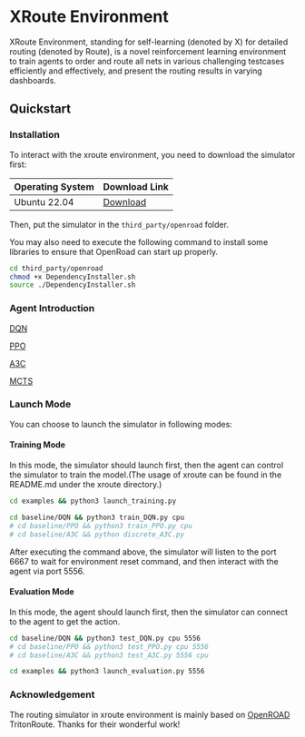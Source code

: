 # XRoute Environment
XRoute Environment, standing for self-learning (denoted by X) for detailed routing (denoted by Route), is a novel reinforcement learning environment to train agents to order and route all nets in various challenging testcases efficiently and effectively, and present the routing results in varying dashboards.

## Quickstart

### Installation

To interact with the xroute environment, you need to download the simulator first:

| Operating System | Download Link |
| --- | --- |
| Ubuntu 22.04 | [Download](https://drive.google.com/file/d/1tgyXDrM5VqEHoo_SFlUhy5d8vAQdh5SX/view?usp=drive_link) |

Then, put the simulator in the `third_party/openroad` folder.

You may also need to execute the following command to install some libraries to ensure that OpenRoad can start up properly.

```bash
cd third_party/openroad
chmod +x DependencyInstaller.sh
source ./DependencyInstaller.sh
```

### Agent Introduction

[DQN](./baseline/DQN/README.md)

[PPO](./baseline/PPO/README.md)

[A3C](./baseline/A3C/README.md)

[MCTS](./baseline/xroute/README.md)

### Launch Mode

You can choose to launch the simulator in following modes:

#### Training Mode

In this mode, the simulator should launch first, then the agent can control the simulator to train the model.(The usage of xroute can be found in the README.md under the xroute directory.)

```bash
cd examples && python3 launch_training.py

cd baseline/DQN && python3 train_DQN.py cpu
# cd baseline/PPO && python3 train_PPO.py cpu
# cd baseline/A3C && python discrete_A3C.py
```

After executing the command above, the simulator will listen to the port 6667 to wait for environment reset command, and then interact with the agent via port 5556.

#### Evaluation Mode

In this mode, the agent should launch first, then the simulator can connect to the agent to get the action.

```bash
cd baseline/DQN && python3 test_DQN.py cpu 5556
# cd baseline/PPO && python3 test_PPO.py cpu 5556
# cd baseline/A3C && python3 test_A3C.py 5556 cpu

cd examples && python3 launch_evaluation.py 5556
```

### Acknowledgement

The routing simulator in xroute environment is mainly based on [OpenROAD](https://github.com/The-OpenROAD-Project/OpenROAD) TritonRoute. Thanks for their wonderful work!
